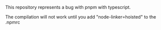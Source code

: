 This repository represents a bug with pnpm with typescript.

The compilation will not work until you add "node-linker=hoisted" to the .npmrc
